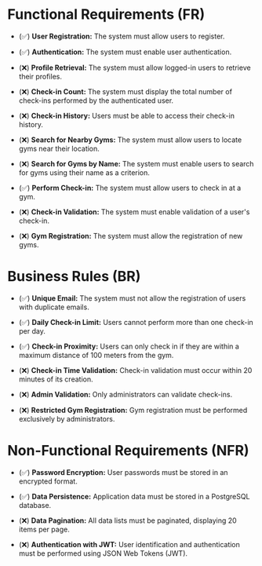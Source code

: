 # Functional Requirements (FR)
- (✅) **User Registration:** The system must allow users to register.

- (✅) **Authentication:** The system must enable user authentication.

- (❌) **Profile Retrieval:** The system must allow logged-in users to retrieve their profiles.

- (❌) **Check-in Count:** The system must display the total number of check-ins performed by the authenticated user.

- (❌) **Check-in History:** Users must be able to access their check-in history.

- (❌) **Search for Nearby Gyms:** The system must allow users to locate gyms near their location.

- (❌) **Search for Gyms by Name:** The system must enable users to search for gyms using their name as a criterion.

- (✅) **Perform Check-in:** The system must allow users to check in at a gym.

- (❌) **Check-in Validation:** The system must enable validation of a user's check-in.

- (❌) **Gym Registration:** The system must allow the registration of new gyms.


# Business Rules (BR)
- (✅) **Unique Email:** The system must not allow the registration of users with duplicate emails.

- (✅) **Daily Check-in Limit:** Users cannot perform more than one check-in per day.

- (✅) **Check-in Proximity:** Users can only check in if they are within a maximum distance of 100 meters from the gym.

- (❌) **Check-in Time Validation:** Check-in validation must occur within 20 minutes of its creation.

- (❌) **Admin Validation:** Only administrators can validate check-ins.

- (❌) **Restricted Gym Registration:** Gym registration must be performed exclusively by administrators.


# Non-Functional Requirements (NFR)
- (✅) **Password Encryption:** User passwords must be stored in an encrypted format.

- (✅) **Data Persistence:** Application data must be stored in a PostgreSQL database.

- (❌) **Data Pagination:** All data lists must be paginated, displaying 20 items per page.

- (❌) **Authentication with JWT:** User identification and authentication must be performed using JSON Web Tokens (JWT).